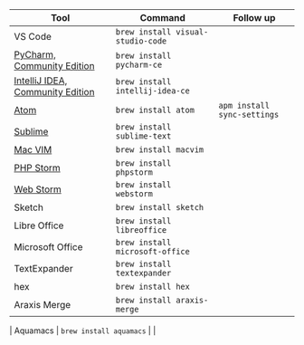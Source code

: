 
| Tool | Command | Follow up |
| - | - | - |
| VS Code | `brew install visual-studio-code` | |
| [PyCharm, Community Edition](https://www.jetbrains.com/pycharm/) | `brew install pycharm-ce` | |
| [IntelliJ IDEA, Community Edition](https://www.jetbrains.com/idea/) | `brew install intellij-idea-ce` | |
| [Atom](https://atom.io/) | `brew install atom` | `apm install sync-settings` |
| [Sublime](https://www.sublimetext.com/) | `brew install sublime-text` | |
| [Mac VIM](https://macvim-dev.github.io/macvim/) | `brew install macvim` | |
| [PHP Storm](https://www.jetbrains.com/phpstorm/) | `brew install phpstorm` | |
| [Web Storm](https://www.jetbrains.com/webstorm/) | `brew install webstorm` | |
| Sketch | `brew install sketch` | |
| Libre Office | `brew install libreoffice` | |
| Microsoft Office | `brew install microsoft-office` | |
| TextExpander | `brew install textexpander` | |
| hex | `brew install hex` | |
| Araxis Merge | `brew install araxis-merge` | |

| Aquamacs | `brew install aquamacs` | |



